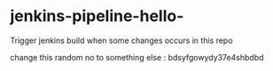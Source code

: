 # jenkins-pipeline-hello-


Trigger jenkins build when some changes occurs in this repo

change this random no to something else : bdsyfgowydy37e4shbdbd
